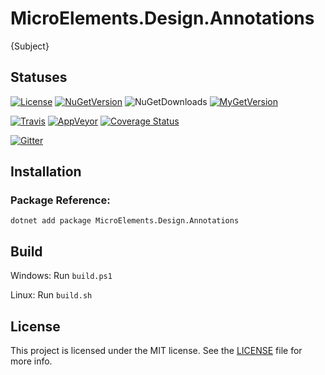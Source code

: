 # MicroElements.Design.Annotations
{Subject}

## Statuses
[![License](https://img.shields.io/github/license/micro-elements/MicroElements.Design.Annotations.svg)](https://raw.githubusercontent.com/micro-elements/MicroElements.Design.Annotations/master/LICENSE)
[![NuGetVersion](https://img.shields.io/nuget/v/MicroElements.Design.Annotations.svg)](https://www.nuget.org/packages/MicroElements.Design.Annotations)
![NuGetDownloads](https://img.shields.io/nuget/dt/MicroElements.Design.Annotations.svg)
[![MyGetVersion](https://img.shields.io/myget/micro-elements/v/MicroElements.Design.Annotations.svg)](https://www.myget.org/feed/micro-elements/package/nuget/MicroElements.Design.Annotations)

[![Travis](https://img.shields.io/travis/micro-elements/MicroElements.Design.Annotations/master.svg?logo=travis)](https://travis-ci.org/micro-elements/MicroElements.Design.Annotations)
[![AppVeyor](https://img.shields.io/appveyor/ci/micro-elements/microelements-design-annotations.svg?logo=appveyor)](https://ci.appveyor.com/project/micro-elements/microelements-design-annotations)
[![Coverage Status](https://img.shields.io/coveralls/micro-elements/MicroElements.Design.Annotations.svg)](https://coveralls.io/r/micro-elements/MicroElements.Design.Annotations)

[![Gitter](https://img.shields.io/gitter/room/micro-elements/MicroElements.Design.Annotations.svg)](https://gitter.im/micro-elements/MicroElements.Design.Annotations)

## Installation

### Package Reference:

```
dotnet add package MicroElements.Design.Annotations
```

## Build
Windows: Run `build.ps1`

Linux: Run `build.sh`

## License
This project is licensed under the MIT license. See the [LICENSE] file for more info.


[LICENSE]: https://raw.githubusercontent.com/micro-elements/MicroElements.Design.Annotations/master/LICENSE